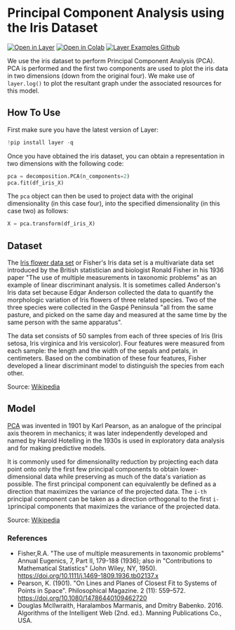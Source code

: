 # Principal Component Analysis using the Iris Dataset

[![Open in Layer](https://development.layer.co/assets/badge.svg)](https://app.layer.ai/douglas_mcilwraith/iris-pca/) [![Open in Colab](https://colab.research.google.com/assets/colab-badge.svg)](https://colab.research.google.com/github/layerai/examples/blob/main/pca-iris/iris-pca.ipynb) [![Layer Examples Github](https://badgen.net/badge/icon/github?icon=github&label)](https://github.com/layerai/examples/tree/main/pca-iris)

We use the iris dataset to perform Principal Component Analysis (PCA). PCA is performed and the first two components are used to plot the iris data in two dimensions (down from the original four). We make use of `layer.log()` to plot the resultant graph under the associated resources for this model.

## How To Use

First make sure you have the latest version of Layer:

```python
!pip install layer -q
```

Once you have obtained the iris dataset, you can obtain a representation in two dimensions with the following code: 

```python
pca = decomposition.PCA(n_components=2)
pca.fit(df_iris_X)
```

The `pca` object can then be used to project data with the original dimensionality (in this case four), into the specified dimensionality (in this case two) as follows:

```python
X = pca.transform(df_iris_X)
```  

## Dataset

The [Iris flower data set](https://doi.org/10.1111/j.1469-1809.1936.tb02137.x) or Fisher's Iris data set is a multivariate data set introduced by the British statistician and biologist Ronald Fisher in his 1936 paper "The use of multiple measurements in taxonomic problems" as an example of linear discriminant analysis. It is sometimes called Anderson's Iris data set because Edgar Anderson collected the data to quantify the morphologic variation of Iris flowers of three related species. Two of the three species were collected in the Gaspé Peninsula "all from the same pasture, and picked on the same day and measured at the same time by the same person with the same apparatus".

The data set consists of 50 samples from each of three species of Iris (Iris setosa, Iris virginica and Iris versicolor). Four features were measured from each sample: the length and the width of the sepals and petals, in centimeters. Based on the combination of these four features, Fisher developed a linear discriminant model to distinguish the species from each other.

Source: [Wikipedia](https://en.wikipedia.org/wiki/Iris_flower_data_set)

## Model

[PCA](https://doi.org/10.1080/14786440109462720) was invented in 1901 by Karl Pearson, as an analogue of the principal axis theorem in mechanics; it was later independently developed and named by Harold Hotelling in the 1930s is used in exploratory data analysis and for making predictive models. 

It is commonly used for dimensionality reduction by projecting each data point onto only the first few principal components to obtain lower-dimensional data while preserving as much of the data's variation as possible. The first principal component can equivalently be defined as a direction that maximizes the variance of the projected data. The `i-th` principal component can be taken as a direction orthogonal to the first `i-1`principal components that maximizes the variance of the projected data.

Source: [Wikipedia](https://en.wikipedia.org/wiki/Principal_component_analysis)

### References

- Fisher,R.A. "The use of multiple measurements in taxonomic problems" Annual Eugenics, 7, Part II, 179-188 (1936); also in "Contributions to Mathematical Statistics" (John Wiley, NY, 1950). https://doi.org/10.1111/j.1469-1809.1936.tb02137.x
-  Pearson, K. (1901). "On Lines and Planes of Closest Fit to Systems of Points in Space". Philosophical Magazine. 2 (11): 559–572. https://doi.org/10.1080/14786440109462720
- Douglas McIlwraith, Haralambos Marmanis, and Dmitry Babenko. 2016. Algorithms of the Intelligent Web (2nd. ed.). Manning Publications Co., USA.
